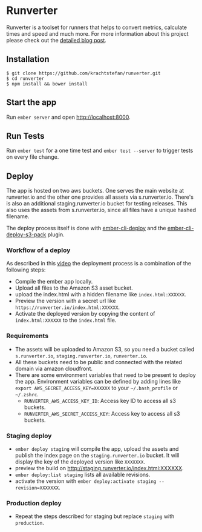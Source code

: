 # Runverter

Runverter is a toolset for runners that helps to convert metrics, calculate times and speed and much more. For more information about this project please check out the [detailed blog post](https://stefankracht.de/p/runverter).

## Installation

```
$ git clone https://github.com/krachtstefan/runverter.git
$ cd runverter
$ npm install && bower install
```

## Start the app

Run `ember server` and open [http://localhost:8000](http://localhost:8000).

## Run Tests

Run `ember test` for a one time test and `ember test --server` to trigger tests on every file change.

## Deploy

The app is hosted on two aws buckets. One serves the main website at runverter.io and the other one provides all assets via s.runverter.io. There's is also an additional staging.runverter.io bucket for testing releases. This also uses the assets from s.runverter.io, since all files have a unique hashed filename.

The deploy process itself is done with [ember-cli-deploy](https://github.com/ember-cli/ember-cli-deploy) and the [ember-cli-deploy-s3-pack](https://github.com/Gaurav0/ember-cli-deploy-s3-pack) plugin.

### Workflow of a deploy

As described in this [video](https://youtu.be/MT0LKcVh6Rw) the deployment process is a combination of the following steps:

- Compile the ember app locally.
- Upload all files to the Amazon S3 asset bucket.
- upload the index.html with a hidden filename like `index.html:XXXXXX`.
- Preview the version with a secret url like `https://runverter.io/index.html:XXXXXX`.
- Activate the deployed version by copying the content of `index.html:XXXXXX` to the `index.html` file.

### Requirements

- The assets will be uploaded to Amazon S3, so you need a bucket called `s.runverter.io`, `staging.runverter.io`, `runverter.io`.
- All these buckets need to be public and connected with the related domain via amazon cloudfront.
- There are some environment variables that need to be present to deploy the app. Environment variables can be defined by adding lines like `export AWS_SECRET_ACCESS_KEY=XXXXXX` to your `~/.bash_profile` or `~/.zshrc`.
  - `RUNVERTER_AWS_ACCESS_KEY_ID`: Access key ID to access all s3 buckets.
  - `RUNVERTER_AWS_SECRET_ACCESS_KEY`: Access key to access all s3 buckets.

### Staging deploy

- `ember deploy staging` will compile the app, upload the assets and publish the index page on the `staging.runverter.io` bucket. It will display the key of the deployed version like `XXXXXXX`.
- preview the build on http://staging.runverter.io/index.html:XXXXXX.
- `ember deploy:list staging` lists all available revisions.
- activate the version with `ember deploy:activate staging --revision=XXXXXXX`.

### Production deploy

- Repeat the steps described for staging but replace `staging` with `production`.
